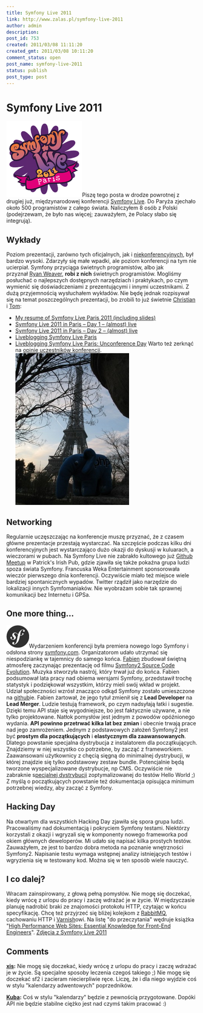 ```yaml
---
title: Symfony Live 2011
link: http://www.zalas.pl/symfony-live-2011
author: admin
description: 
post_id: 753
created: 2011/03/08 11:11:20
created_gmt: 2011/03/08 10:11:20
comment_status: open
post_name: symfony-live-2011
status: publish
post_type: post
---
```


<!--Piszę tego posta w drodze powrotnej z drugiej już, międzynarodowej konferencji Symfony Live. Do Paryża zjechało około 500 programistów z całego świata. Naliczyłem 8 osób z Polski (podejrzewam, że było nas więcej; zauważyłem, że Polacy słabo się integrują).-->

# Symfony Live 2011

![Symfony Live 2011 Paris](/uploads/wp//2011/03/symfony-live-2011-paris.png)Piszę tego posta w drodze powrotnej z drugiej już, międzynarodowej konferencji [Symfony Live](http://www.symfony-live.com/). Do Paryża zjechało około 500 programistów z całego świata. Naliczyłem 8 osób z Polski (podejrzewam, że było nas więcej; zauważyłem, że Polacy słabo się integrują). 

## Wykłady

Poziom prezentacji, zarówno tych oficjalnych, jak i [niekonferencyjnych](http://symfony.com/blog/the-symfony-live-unconference-schedule), był bardzo wysoki. Zdarzyły się małe wpadki, ale poziom konferencji na tym nie ucierpiał. Symfony przyciąga świetnych programistów, albo jak przyznał [Ryan Weaver](http://twitter.com/weaverryan), **robi z nich** świetnych programistów. Mogliśmy posłuchać o najlepszych dostępnych narzędziach i praktykach, po czym wymienić się doświadczeniami z prezentującymi i innymi uczestnikami. Z dużą przyjemnością wysłuchałem wykładów. Nie będę jednak rozpisywał się na temat poszczególnych prezentacji, bo zrobili to już świetnie [Christian](http://twitter.com/caefer) i [Tom](http://twitter.com/boutell): 

  * [My resume of Symfony Live Paris 2011 (including slides)](http://test.ical.ly/2011/03/07/my-resume-of-symfony-live-paris-2011-including-slides/comment-page-1/)
  * [Symfony Live 2011 in Paris – Day 1 – (almost) live](http://test.ical.ly/2011/03/03/symfony-live-2011-in-paris-day-1-almost-live/)
  * [Symfony Live 2011 in Paris – Day 2 – (almost) live](http://test.ical.ly/2011/03/04/symfony-live-2011-in-paris-%E2%80%93-day-2-%E2%80%93-almost-live/)
  * [Liveblogging Symfony Live Paris](http://window.punkave.com/2011/03/03/liveblogging-symfony-live-paris/)
  * [Liveblogging Symfony Live Paris: Unconference Day](http://window.punkave.com/2011/03/04/liveblogging-symfony-live-paris-unconference-day/)
Warto też zerknąć na [opinie uczestników konferencji](http://joind.in/event/view/561). ![ElePHPant playing near the Eiffel Tower](/uploads/wp//2011/03/elephpant-eiffel-tower-300x400.jpg)

## Networking

Regularnie uczęszczając na konferencje muszę przyznać, że z czasem główne prezentacje przestają wystarczać. Na szczęście podczas kilku dni konferencyjnych jest wystarczająco dużo okazji do dyskusji w kuluarach, a wieczorami w pubach. Na Symfony Live nie zabrakło kultowego już [Github Meetup](http://symfony.com/blog/we-re-cheering-again-for-github) w Patrick's Irish Pub, gdzie zjawiła się także pokaźna grupa ludzi spoza świata Symfony. Francuska Weka Entertainment sponsorowała wieczór pierwszego dnia konferencji. Oczywiście miało też miejsce wiele bardziej spontanicznych wypadów. Twitter rządził jako narzędzie do lokalizacji innych Symfomaniaków. Nie wyobrażam sobie tak sprawnej komunikacji bez Internetu i GPSa. 

## One more thing...

![Symfony Logo](/uploads/wp//2011/03/sflogo.png)Wydarzeniem konferencji była premiera nowego logo Symfony i odsłona strony [symfony.com](http://symfony.com). Organizatorom udało utrzymać się niespodziankę w tajemnicy do samego końca. [Fabien](http://twitter.com/fabpot) zbudował świętną atmosferę zaczynając prezentację od filmu [Symfony2 Source Code Evolution](http://www.youtube.com/watch?v=w1C0TjCr76I). Muzyka stworzyła nastrój, który trwał już do końca. Fabien podsumował lata pracy nad obiema wersjami Symfony, przedstawił trochę statystyk i podziękował wszystkim, którzy mieli swój wkład w projekt. Udział społeczności wzrósł znacząco odkąd Symfony zostało umieszczone na [github](https://github.com/symfony/symfony)ie. Fabien żartował, że jego tytuł zmienił się z **Lead Developer** na **Lead Merger**. Ludzie testują framework, po czym nadsyłają łatki i sugestie. Dzięki temu API staje się wygodniejsze, bo jest faktycznie używane, a nie tylko projektowane. Natłok pomysłów jest jednym z powodów opóźnionego wydania. **API powinno przetrwać kilka lat bez zmian** i obecnie trwają prace nad jego zamrożeniem. Jednym z podstawowych założeń Symfony2 jest być **prostym dla początkujących** i **elastycznym dla zaawansowanych**. Dlatego powstanie specjalna dystrybucja z instalatorem dla początkujących. Znajdziemy w niej wszystko co potrzebne, by zacząć z frameworkiem. Zaawansowani użytkownicy z chęcią sięgną do minimalnej dystrybucji, w kŧórej znajdzie się tylko podstawowy zestaw bundle. Potencjalnie będą tworzone wyspecjalizowane dystrybucje, np CMS. Oczywiście nie zabraknie s[pecjalnej dystrybucji](https://github.com/symfony/symfony-hello-world) zoptymalizowanej do testów Hello World ;) Z myślą o początkujących powstanie też dokumentacja opisująca minimum potrzebnej wiedzy, aby zacząć z Symfony. 

## Hacking Day

Na otwartym dla wszystkich Hacking Day zjawiła się spora grupa ludzi. Pracowaliśmy nad dokumentacją i pokryciem Symfony testami. Niektórzy korzystali z okazji i wgryzali się w komponenty nowego frameworka pod okiem głównych deweloperów. Mi udało się napisać kilka prostych testów. Zauważyłem, ze jest to bardzo dobra metoda na poznanie wnętrzności Symfony2. Napisanie testu wymaga wstępnej analizy istniejących testów i wgryzienia się w testowany kod. Można się w ten sposób wiele nauczyć. 

## I co dalej?

Wracam zainspirowany, z głową pełną pomysłów. Nie mogę się doczekać, kiedy wrócę z urlopu do pracy i zaczę wdrażać je w życie. W międzyczasie planuję nadrobić braki ze znajomości protokołu HTTP, czytając w końcu specyfikację. Chcę też przyjrzeć się bliżej kolejkom z [RabbitMQ](http://www.rabbitmq.com/), cachowaniu HTTP i [Varnish](http://www.varnish-cache.org/)owi. Na listę "do przeczytania" wędruje książka "[High Performance Web Sites: Essential Knowledge for Front-End Engineers](http://www.goodreads.com/book/show/1681559.High_Performance_Web_Sites)".  [ Zdjęcia z Symfony Live 2011](https://picasaweb.google.com/jzalas/SymfonyLive2011?feat=directlink#)

## Comments

**[xis](#3035 "2011-03-08 03:11:17"):** Nie mogę się doczekać, kiedy wrócę z urlopu do pracy i zaczę wdrażać je w życie. Są specjalne sposoby leczenia czegoś takiego ;) Nie mogę się doczekać sf2 i zacieram niecierpliwie ręce. Liczę, że i dla niego wyjdzie coś w stylu "kalendarzy adwentowych" poprzedników.

**[Kuba](#3036 "2011-03-08 04:32:53"):** Coś w stylu "kalendarzy" będzie z pewnością przygotowane. Dopóki API nie będzie stabilne ciężko jest nad czymś takim pracować :)

